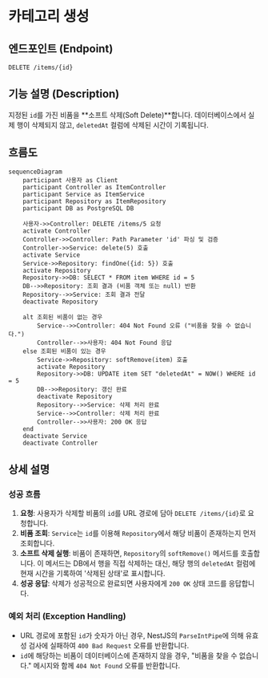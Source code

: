 # 카테고리 생성

## 엔드포인트 (Endpoint)

`DELETE /items/{id}`

## 기능 설명 (Description)

지정된 `id`를 가진 비품을 **소프트 삭제(Soft Delete)**합니다. 데이터베이스에서 실제 행이 삭제되지 않고, `deletedAt` 컬럼에 삭제된 시간이 기록됩니다.

## 흐름도

```mermaid
sequenceDiagram
    participant 사용자 as Client
    participant Controller as ItemController
    participant Service as ItemService
    participant Repository as ItemRepository
    participant DB as PostgreSQL DB

    사용자->>Controller: DELETE /items/5 요청
    activate Controller
    Controller->>Controller: Path Parameter 'id' 파싱 및 검증
    Controller->>Service: delete(5) 호출
    activate Service
    Service->>Repository: findOne({id: 5}) 호출
    activate Repository
    Repository->>DB: SELECT * FROM item WHERE id = 5
    DB-->>Repository: 조회 결과 (비품 객체 또는 null) 반환
    Repository-->>Service: 조회 결과 전달
    deactivate Repository

    alt 조회된 비품이 없는 경우
        Service-->>Controller: 404 Not Found 오류 ("비품을 찾을 수 없습니다.")
        Controller-->>사용자: 404 Not Found 응답
    else 조회된 비품이 있는 경우
        Service->>Repository: softRemove(item) 호출
        activate Repository
        Repository->>DB: UPDATE item SET "deletedAt" = NOW() WHERE id = 5
        DB-->>Repository: 갱신 완료
        deactivate Repository
        Repository-->>Service: 삭제 처리 완료
        Service-->>Controller: 삭제 처리 완료
        Controller-->>사용자: 200 OK 응답
    end
    deactivate Service
    deactivate Controller
```

## 상세 설명

### 성공 흐름

1.  **요청**: 사용자가 삭제할 비품의 `id`를 URL 경로에 담아 `DELETE /items/{id}`로 요청합니다.
2.  **비품 조회**: `Service`는 `id`를 이용해 `Repository`에서 해당 비품이 존재하는지 먼저 조회합니다.
3.  **소프트 삭제 실행**: 비품이 존재하면, `Repository`의 `softRemove()` 메서드를 호출합니다. 이 메서드는 DB에서 행을 직접 삭제하는 대신, 해당 행의 `deletedAt` 컬럼에 현재 시간을 기록하여 '삭제된 상태'로 표시합니다.
4.  **성공 응답**: 삭제가 성공적으로 완료되면 사용자에게 `200 OK` 상태 코드를 응답합니다.

### 예외 처리 (Exception Handling)

- URL 경로에 포함된 `id`가 숫자가 아닌 경우, NestJS의 `ParseIntPipe`에 의해 유효성 검사에 실패하여 `400 Bad Request` 오류를 반환합니다.
- `id`에 해당하는 비품이 데이터베이스에 존재하지 않을 경우, "비품을 찾을 수 없습니다." 메시지와 함께 `404 Not Found` 오류를 반환합니다.
